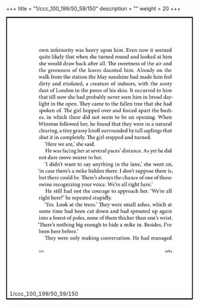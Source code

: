 +++
title = "1/ccc_100_199/50_59/150"
description = ""
weight = 20
+++

<table style="border:2px solid black;max-width:800px;max-height:800px;" 
><tr><td><img class="center-fit-jpg"
src="/jpg_/out_jpg_1984__150.jpg"  >1/ccc_100_199/50_59/150</img></td></tr></table>